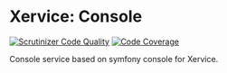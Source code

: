 Xervice: Console
============

[![Scrutinizer Code Quality](https://scrutinizer-ci.com/g/xervice/console/badges/quality-score.png?b=master)](https://scrutinizer-ci.com/g/xervice/console/?branch=master)
[![Code Coverage](https://scrutinizer-ci.com/g/xervice/console/badges/coverage.png?b=master)](https://scrutinizer-ci.com/g/xervice/console/?branch=master)

Console service based on symfony console for Xervice.